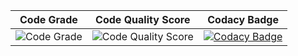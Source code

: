Code Grade | Code Quality Score |Codacy Badge | 
---------|------------|---------|
![Code Grade](https://api.codiga.io/project/31127/status/svg) | ![Code Quality Score](https://api.codiga.io/project/31127/score/svg)| [![Codacy Badge](https://app.codacy.com/project/badge/Grade/5432e7c960004b4fbacb63b66893d47b)](https://www.codacy.com/gh/vinayvmathad/M1_BikeRecords_App/dashboard?utm_source=github.com&amp;utm_medium=referral&amp;utm_content=vinayvmathad/M1_BikeRecords_App&amp;utm_campaign=Badge_Grade)